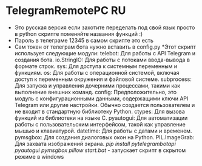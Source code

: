 # TelegramRemotePC RU
* Это русская версия если захотите переделать под свой язык просто в python скрипте поменяйте названия функций :)
* Пароль в телеграме 12345 в самом скрипте это есть 
* Сам токен от телеграм бота нужно вставить в config.py 
*Этот скрипт использует следующие модули:
telebot: Для работы с API Telegram и создания бота.
io.StringIO: Для работы с потоками ввода-вывода в формате строк.
sys: Для доступа к системным переменным и функциям.
os: Для работы с операционной системой, включая доступ к переменным окружения и файловой системе.
subprocess: Для запуска и управления дочерними процессами, такими как выполнение внешних команд.
config: Предположительно, это модуль с конфигурационными данными, содержащими ключи API Telegram или другие настройки. Обычно создается пользователем и не входит в стандартную библиотеку Python.
ctypes: Для вызова функций из библиотеки на языке C.
pyautogui: Для автоматизации работы с пользовательским интерфейсом, такой как управление мышью и клавиатурой.
datetime: Для работы с датами и временем.
pymsgbox: Для создания диалоговых окон на Python.
PIL.ImageGrab: Для захвата изображений экрана.
*pip install pytelegrambotapi pyautogui pymsgbox pillow* 
*start.bat* - запускает скрипт в скрытом режиме в windows  
